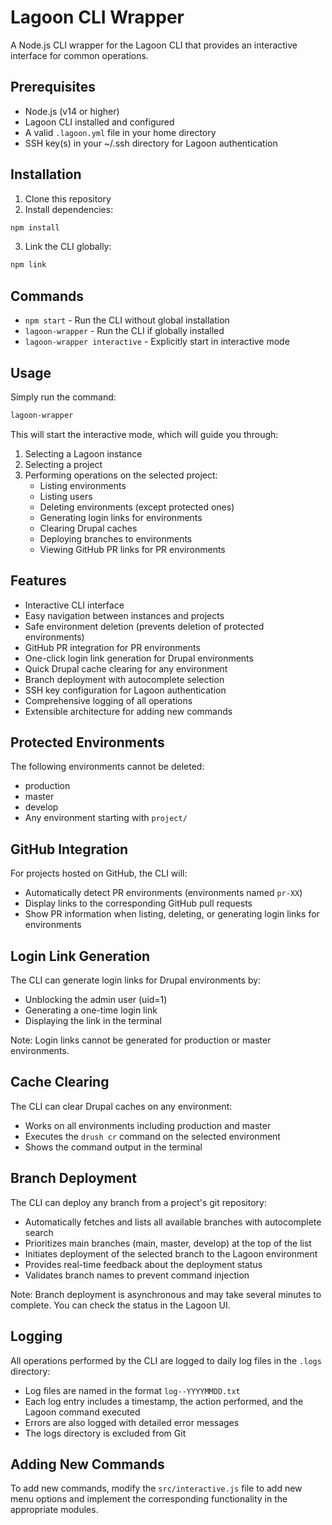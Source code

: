 # Lagoon CLI Wrapper

A Node.js CLI wrapper for the Lagoon CLI that provides an interactive interface for common operations.

## Prerequisites

- Node.js (v14 or higher)
- Lagoon CLI installed and configured
- A valid `.lagoon.yml` file in your home directory
- SSH key(s) in your ~/.ssh directory for Lagoon authentication

## Installation

1. Clone this repository
2. Install dependencies:

```bash
npm install
```

3. Link the CLI globally:

```bash
npm link
```

## Commands

- `npm start` - Run the CLI without global installation
- `lagoon-wrapper` - Run the CLI if globally installed
- `lagoon-wrapper interactive` - Explicitly start in interactive mode

## Usage

Simply run the command:

```bash
lagoon-wrapper
```

This will start the interactive mode, which will guide you through:

1. Selecting a Lagoon instance
2. Selecting a project
3. Performing operations on the selected project:
   - Listing environments
   - Listing users
   - Deleting environments (except protected ones)
   - Generating login links for environments
   - Clearing Drupal caches
   - Deploying branches to environments
   - Viewing GitHub PR links for PR environments

## Features

- Interactive CLI interface
- Easy navigation between instances and projects
- Safe environment deletion (prevents deletion of protected environments)
- GitHub PR integration for PR environments
- One-click login link generation for Drupal environments
- Quick Drupal cache clearing for any environment
- Branch deployment with autocomplete selection
- SSH key configuration for Lagoon authentication
- Comprehensive logging of all operations
- Extensible architecture for adding new commands

## Protected Environments

The following environments cannot be deleted:
- production
- master
- develop
- Any environment starting with `project/`

## GitHub Integration

For projects hosted on GitHub, the CLI will:
- Automatically detect PR environments (environments named `pr-XX`)
- Display links to the corresponding GitHub pull requests
- Show PR information when listing, deleting, or generating login links for environments

## Login Link Generation

The CLI can generate login links for Drupal environments by:
- Unblocking the admin user (uid=1)
- Generating a one-time login link
- Displaying the link in the terminal

Note: Login links cannot be generated for production or master environments.

## Cache Clearing

The CLI can clear Drupal caches on any environment:
- Works on all environments including production and master
- Executes the `drush cr` command on the selected environment
- Shows the command output in the terminal

## Branch Deployment

The CLI can deploy any branch from a project's git repository:
- Automatically fetches and lists all available branches with autocomplete search
- Prioritizes main branches (main, master, develop) at the top of the list
- Initiates deployment of the selected branch to the Lagoon environment
- Provides real-time feedback about the deployment status
- Validates branch names to prevent command injection

Note: Branch deployment is asynchronous and may take several minutes to complete. You can check the status in the Lagoon UI.

## Logging

All operations performed by the CLI are logged to daily log files in the `.logs` directory:
- Log files are named in the format `log--YYYYMMDD.txt`
- Each log entry includes a timestamp, the action performed, and the Lagoon command executed
- Errors are also logged with detailed error messages
- The logs directory is excluded from Git

## Adding New Commands

To add new commands, modify the `src/interactive.js` file to add new menu options and implement the corresponding functionality in the appropriate modules.
